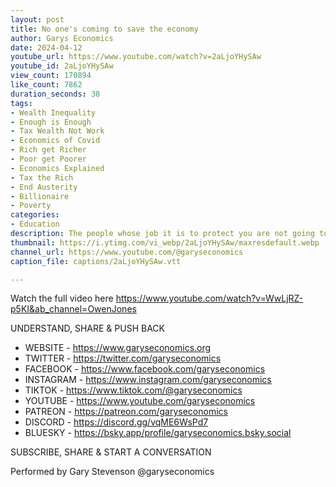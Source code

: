 ```yaml
---
layout: post
title: No one's coming to save the economy
author: Garys Economics
date: 2024-04-12
youtube_url: https://www.youtube.com/watch?v=2aLjoYHySAw
youtube_id: 2aLjoYHySAw
view_count: 170894
like_count: 7862
duration_seconds: 38
tags:
- Wealth Inequality
- Enough is Enough
- Tax Wealth Not Work
- Economics of Covid
- Rich get Richer
- Poor get Poorer
- Economics Explained
- Tax the Rich
- End Austerity
- Billionaire
- Poverty
categories:
- Education
description: The people whose job it is to protect you are not going to protect you – Gary talking to @OwenJonesTalks.
thumbnail: https://i.ytimg.com/vi_webp/2aLjoYHySAw/maxresdefault.webp
channel_url: https://www.youtube.com/@garyseconomics
caption_file: captions/2aLjoYHySAw.vtt

---
```


Watch the full video here https://www.youtube.com/watch?v=WwLjRZ-p5KI&ab_channel=OwenJones


UNDERSTAND, SHARE & PUSH BACK

- WEBSITE - https://www.garyseconomics.org
- TWITTER  - https://twitter.com/garyseconomics
- FACEBOOK - https://www.facebook.com/garyseconomics
- INSTAGRAM  - https://www.instagram.com/garyseconomics
- TIKTOK - https://www.tiktok.com/@garyseconomics
- YOUTUBE -  https://www.youtube.com/garyseconomics
- PATREON - https://patreon.com/garyseconomics
- DISCORD - https://discord.gg/vqME6WsPd7
- BLUESKY - https://bsky.app/profile/garyseconomics.bsky.social

SUBSCRIBE, SHARE & START A CONVERSATION

Performed by Gary Stevenson
@garyseconomics

